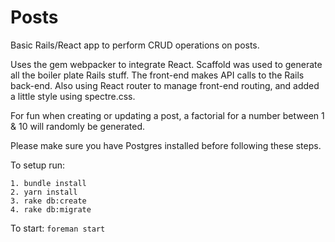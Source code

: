 # Posts
Basic Rails/React app to perform CRUD operations on posts.

Uses the gem webpacker to integrate React. Scaffold was used to generate all the boiler plate Rails stuff. The front-end makes API calls to the Rails back-end. Also using React router to manage front-end routing, and added a little style using spectre.css. 

For fun when creating or updating a post, a factorial for a number between 1 & 10 will randomly be generated. 

Please make sure you have Postgres installed before following these steps. 

To setup run:
````
1. bundle install
2. yarn install
3. rake db:create
4. rake db:migrate
````

To start: `foreman start`
